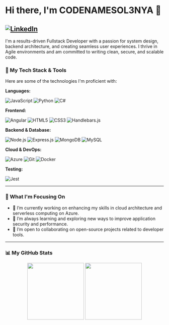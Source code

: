 

# Hi there, I'm CODENAMESOL3NYA 👋

<a href="[Your-LinkedIn-URL]"><img src="https://img.shields.io/badge/LinkedIn-0A66C2?style=for-the-badge&logo=linkedin&logoColor=white" alt="LinkedIn"></a>
---

I'm a results-driven Fullstack Developer with a passion for system design, backend architecture, and creating seamless user experiences. I thrive in Agile environments and am committed to writing clean, secure, and scalable code.

### 🔧 My Tech Stack & Tools

Here are some of the technologies I'm proficient with:

**Languages:**
<p>
  <img src="https://img.shields.io/badge/JavaScript-F7DF1E?style=for-the-badge&logo=javascript&logoColor=black" alt="JavaScript">
  <img src="https://img.shields.io/badge/Python-3776AB?style=for-the-badge&logo=python&logoColor=white" alt="Python">
  <img src="https://img.shields.io/badge/C%23-239120?style=for-the-badge&logo=c-sharp&logoColor=white" alt="C#">
</p>

**Frontend:**
<p>
  <img src="https://img.shields.io/badge/Angular-DD0031?style=for-the-badge&logo=angular&logoColor=white" alt="Angular">
  <img src="https://img.shields.io/badge/HTML5-E34F26?style=for-the-badge&logo=html5&logoColor=white" alt="HTML5">
  <img src="https://img.shields.io/badge/CSS3-1572B6?style=for-the-badge&logo=css3&logoColor=white" alt="CSS3">
  <img src="https://img.shields.io/badge/Handlebars.js-f0772b?style=for-the-badge&logo=handlebarsdotjs&logoColor=white" alt="Handlebars.js">
</p>

**Backend & Database:**
<p>
  <img src="https://img.shields.io/badge/Node.js-339933?style=for-the-badge&logo=nodedotjs&logoColor=white" alt="Node.js">
  <img src="https://img.shields.io/badge/Express.js-000000?style=for-the-badge&logo=express&logoColor=white" alt="Express.js">
  <img src="https://img.shields.io/badge/MongoDB-47A248?style=for-the-badge&logo=mongodb&logoColor=white" alt="MongoDB">
  <img src="https://img.shields.io/badge/MySQL-4479A1?style=for-the-badge&logo=mysql&logoColor=white" alt="MySQL">
</p>

**Cloud & DevOps:**
<p>
  <img src="https://img.shields.io/badge/Azure-0078D4?style=for-the-badge&logo=microsoftazure&logoColor=white" alt="Azure">
  <img src="https://img.shields.io/badge/Git-F05032?style=for-the-badge&logo=git&logoColor=white" alt="Git">
  <img src="https://img.shields.io/badge/Docker-2496ED?style=for-the-badge&logo=docker&logoColor=white" alt="Docker">
</p>

**Testing:**
<p>
  <img src="https://img.shields.io/badge/Jest-C21325?style=for-the-badge&logo=jest&logoColor=white" alt="Jest">
</p>

---

### 🌱 What I'm Focusing On

*   🔭 I’m currently working on enhancing my skills in cloud architecture and serverless computing on Azure.
*   🌱 I’m always learning and exploring new ways to improve application security and performance.
*   👯 I’m open to collaborating on open-source projects related to developer tools.

---

### 📊 My GitHub Stats

<p align="center">
  <img height="180em" src="https://github-readme-stats.vercel.app/api?username=CODENAMESOL3NYA&show_icons=true&theme=dracula&include_all_commits=true&count_private=true"/>
  <img height="180em" src="https://github-readme-stats.vercel.app/api/top-langs/?username=CODENAMESOL3NYA&layout=compact&langs_count=8&theme=dracula"/>
</p>
